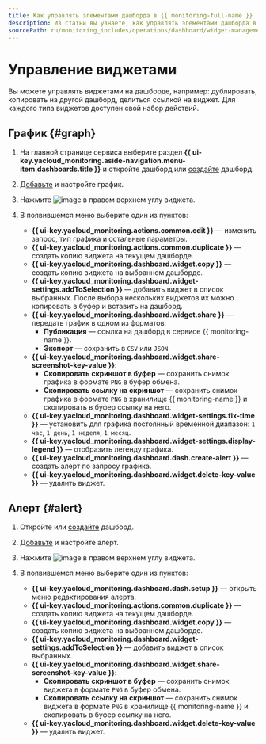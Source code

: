 ```yaml
---
title: Как управлять элементами дашборда в {{ monitoring-full-name }}
description: Из статьи вы узнаете, как управлять элементами дашборда в {{ monitoring-name }}.
sourcePath: ru/monitoring_includes/operations/dashboard/widget-management.md
---
```


# Управление виджетами

Вы можете управлять виджетами на дашборде, например: дублировать, копировать на другой дашборд, делиться ссылкой на виджет. Для каждого типа виджетов доступен свой набор действий.

## График {#graph}

1. На главной странице сервиса выберите раздел **{{ ui-key.yacloud_monitoring.aside-navigation.menu-item.dashboards.title }}** и откройте дашборд или [создайте](../dashboard/create.md) дашборд. 
1. [Добавьте](../dashboard/add-widget.md#graph) и настройте график. 
1. Нажмите ![image](../../../_assets/console-icons/ellipsis.svg) в правом верхнем углу виджета. 
1. В появившемся меню выберите один из пунктов:

    - **{{ ui-key.yacloud_monitoring.actions.common.edit }}** — изменить запрос, тип графика и остальные параметры.
    - **{{ ui-key.yacloud_monitoring.actions.common.duplicate }}** — создать копию виджета на текущем дашборде.
    - **{{ ui-key.yacloud_monitoring.dashboard.widget.copy }}** — создать копию виджета на выбранном дашборде.
    - **{{ ui-key.yacloud_monitoring.dashboard.widget-settings.addToSelection }}** — добавить виджет в список выбранных. После выбора нескольких виджетов их можно копировать в буфер и вставить на дашборд.
    - **{{ ui-key.yacloud_monitoring.dashboard.widget.share }}** — передать график в одном из форматов:
      - **Публикация** — ссылка на дашборд в сервисе {{ monitoring-name }}.
      - **Экспорт** — сохранить в `CSV` или `JSON`.
    - **{{ ui-key.yacloud_monitoring.dashboard.widget.share-screenshot-key-value }}**:
      - **Скопировать скриншот в буфер** — сохранить снимок графика в формате `PNG` в буфер обмена.
      - **Скопировать ссылку на скриншот** — сохранить снимок графика в формате `PNG` в хранилище {{ monitoring-name }} и скопировать в буфер ссылку на него.
    - **{{ ui-key.yacloud_monitoring.dashboard.widget-settings.fix-time }}** — установить для графика постоянный временной диапазон: `1 час`, `1 день`, `1 неделя`, `1 месяц`.
    - **{{ ui-key.yacloud_monitoring.dashboard.widget-settings.display-legend }}** — отобразить легенду графика.
    - **{{ ui-key.yacloud_monitoring.dashboard.dash.create-alert }}** — создать алерт по запросу графика.
    - **{{ ui-key.yacloud_monitoring.dashboard.widget.delete-key-value }}** — удалить виджет.

## Алерт {#alert}

1. Откройте или [создайте](../dashboard/create.md) дашборд. 
1. [Добавьте](../dashboard/add-widget.md#alert) и настройте алерт.
1. Нажмите ![image](../../../_assets/console-icons/ellipsis.svg) в правом верхнем углу виджета. 
1. В появившемся меню выберите один из пунктов:

    - **{{ ui-key.yacloud_monitoring.dashboard.dash.setup }}** — открыть меню редактирования алерта.
    - **{{ ui-key.yacloud_monitoring.actions.common.duplicate }}** — создать копию виджета на текущем дашборде.
    - **{{ ui-key.yacloud_monitoring.dashboard.widget.copy }}** — создать копию виджета на выбранном дашборде.
    - **{{ ui-key.yacloud_monitoring.dashboard.widget-settings.addToSelection }}** — добавить виджет в список выбранных.
    - **{{ ui-key.yacloud_monitoring.dashboard.widget.share-screenshot-key-value }}**:
      - **Скопировать скриншот в буфер** — сохранить снимок виджета в формате `PNG` в буфер обмена.
      - **Скопировать ссылку на скриншот** — сохранить снимок виджета в формате `PNG` в хранилище {{ monitoring-name }} и скопировать в буфер ссылку на него.
    - **{{ ui-key.yacloud_monitoring.dashboard.widget.delete-key-value }}** — удалить виджет.
